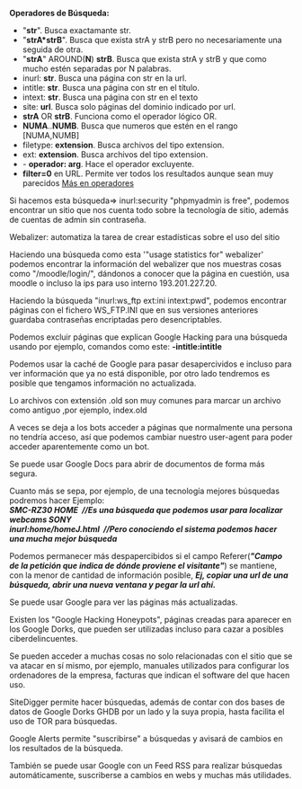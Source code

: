 __Operadores de Búsqueda:__

+ "__str__". Busca exactamante str.
+ "__strA*strB__". Busca que exista strA y strB pero no necesariamente una seguida de otra.
+ "__strA__" AROUND(__N__) __strB__. Busca que exista strA y strB y que como mucho estén separadas por N palabras.
+ inurl: __str__. Busca una página con str en la url.
+ intitle: __str__. Busca una página con str en el título.
+ intext: __str__. Busca una página con str en el texto
+ site: __url__. Busca solo páginas del dominio indicado por url.
+ __strA__ OR __strB__. Funciona como el operador lógico OR.
+ __NUMA__..__NUMB__. Busca que numeros que estén en el rango [NUMA,NUMB]
+ filetype: __extension__. Busca archivos del tipo extension.
+ ext: __extension__. Busca archivos del tipo extension.
+ \- __operador: arg__. Hace el operador excluyente.
+ __filter=0__ en URL. Permite ver todos los resultados aunque sean muy parecidos 
[Más en operadores](https://support.google.com/websearch/?hl=es)

Si hacemos esta búsqueda=> inurl:security "phpmyadmin is free", podemos encontrar un sitio que nos cuenta
todo sobre la tecnología de sitio, además de cuentas de admin sin contraseña.

Webalizer: automatiza la tarea de crear estadísticas sobre el uso del sitio

Haciendo una búsqueda como esta '"usage statistics for" webalizer' podemos encontrar la información
del webalizer que nos muestras cosas como "/moodle/login/", dándonos a conocer que la página en cuestión,
usa moodle o incluso la ips para uso interno 193.201.227.20.

Haciendo la búsqueda "inurl:ws_ftp ext:ini intext:pwd", podemos encontrar páginas con el fichero WS_FTP.INI
que en sus versiones anteriores guardaba contraseñas encriptadas pero desencriptables.

Podemos excluir páginas que explican Google Hacking para una búsqueda usando por ejemplo, comandos 
como este: __-intitle:intitle__

Podemos usar la caché de Google para pasar desapercividos e incluso para ver información que ya no
está disponible, por otro lado tendremos es posible que tengamos información no actualizada.

Lo archivos con extensión .old son muy comunes para marcar un archivo como antiguo ,por ejemplo, index.old

A veces se deja a los bots acceder a páginas que normalmente una persona no tendría acceso, así que 
podemos cambiar nuestro user-agent para poder acceder aparentemente como un bot.

Se puede usar Google Docs para abrir de documentos de forma más segura.

Cuanto más se sepa, por ejemplo, de una tecnología mejores búsquedas podremos hacer Ejemplo:<br/>
   ***SMC-RZ30 HOME &nbsp;//Es una búsqueda que podemos usar para localizar webcams SONY***<br/>
   ***inurl:home/homeJ.html &nbsp;//Pero conociendo el sistema podemos hacer una mucha mejor búsqueda***<br/>


Podemos permanecer más despapercibidos si el campo Referer(***"Campo de la petición que indica de dónde proviene el visitante"***)
se mantiene, con la menor de cantidad de información posible,
***Ej, copiar una url de una búsqueda, abrir una nueva ventana y pegar la url ahí.***

Se puede usar Google para ver las páginas más actualizadas.

Existen los "Google Hacking Honeypots", páginas creadas para aparecer en los Google Dorks, que pueden ser utilizadas incluso
para cazar a posibles ciberdelincuentes.

Se pueden acceder a muchas cosas no solo relacionadas con el sitio que se va atacar en sí mismo, por ejemplo, manuales utilizados
para configurar los ordenadores de la empresa, facturas que indican el software del que hacen uso.

SiteDigger permite hacer búsquedas, además de contar con dos bases de datos de Google Dorks GHDB por un lado y la suya propia, hasta
facilita el uso de TOR para búsquedas.

Google Alerts permite "suscribirse" a búsquedas y avisará de cambios en los resultados de la búsqueda.

También se puede usar Google con un Feed RSS para realizar búsquedas automáticamente, suscriberse a cambios en webs y muchas más utilidades.

